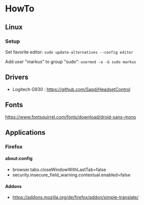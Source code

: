 # HowTo

## Linux

### Setup

Set favorite editor: `sudo update-alternatives --config editor`

Add user "markus" to group "sudo": `usermod -a -G sudo markus`

## Drivers

- Logitech G930 : https://github.com/Sapd/HeadsetControl

## Fonts

https://www.fontsquirrel.com/fonts/download/droid-sans-mono

## Applications

### Firefox 

#### about:config

- browser.tabs.closeWindowWithLastTab=false
- security.insecure_field_warning.contextual.enabled=false

#### Addons

- https://addons.mozilla.org/de/firefox/addon/simple-translate/

